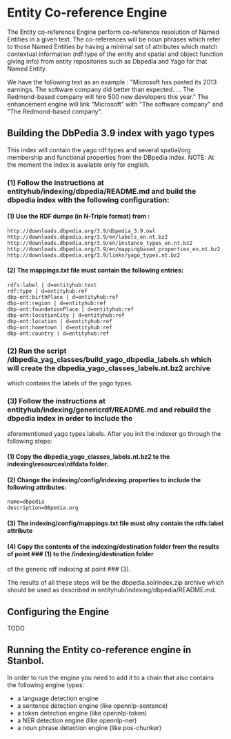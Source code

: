 <!-- 
  Licensed to the Apache Software Foundation (ASF) under one or more
  contributor license agreements.  See the NOTICE file distributed with
  this work for additional information regarding copyright ownership.
  The ASF licenses this file to You under the Apache License, Version 2.0
  (the "License"); you may not use this file except in compliance with
  the License.  You may obtain a copy of the License at

      http://www.apache.org/licenses/LICENSE-2.0

  Unless required by applicable law or agreed to in writing, software
  distributed under the License is distributed on an "AS IS" BASIS,
  WITHOUT WARRANTIES OR CONDITIONS OF ANY KIND, either express or implied.
  See the License for the specific language governing permissions and
  limitations under the License.
-->

# Entity Co-reference Engine

The Entity co-reference Engine  perform co-reference resolution of Named Entities in a given text. 
The co-references will be noun phrases which refer to those Named Entities by having a minimal set of attributes which match 
contextual information (rdf:type of the entity and spatial and object function giving info) from entity repositories
such as Dbpedia and Yago for that Named Entity.

We have the following text as an example : "Microsoft has posted its 2013 earnings. The software company did better than expected. ... The Redmond-based company will hire 500 new developers this year."
The enhancement engine will link "Microsoft" with "The software company" and "The Redmond-based company".

## Building the DbPedia 3.9 index with yago types

This index will contain the yago rdf:types and several spatial/org membership and functional properties from the DBpedia index.
NOTE: At the moment the index is available only for english.

### (1) Follow the instructions at entityhub/indexing/dbpedia/README.md and build the dbpedia index with the following configuration:

#### (1) Use the RDF dumps (in N-Triple format) from :
	http://downloads.dbpedia.org/3.9/dbpedia_3.9.owl
	http://downloads.dbpedia.org/3.9/en/labels_en.nt.bz2
	http://downloads.dbpedia.org/3.9/en/instance_types_en.nt.bz2
	http://downloads.dbpedia.org/3.9/en/mappingbased_properties_en.nt.bz2
	http://downloads.dbpedia.org/3.9/links/yago_types.nt.bz2
	
#### (2) The mappings.txt file must contain the following entries:
	
	rdfs:label | d=entityhub:text
	rdf:type | d=entityhub:ref
	dbp-ont:birthPlace | d=entityhub:ref
	dbp-ont:region | d=entityhub:ref
	dbp-ont:foundationPlace | d=entityhub:ref
	dbp-ont:locationCity | d=entityhub:ref
	dbp-ont:location | d=entityhub:ref
	dbp-ont:hometown | d=entityhub:ref
	dbp-ont:country | d=entityhub:ref

### (2) Run the script /dbpedia_yag_classes/build_yago_dbpedia_labels.sh which will create the dbpedia_yago_classes_labels.nt.bz2 archive
which contains the labels of the yago types.

### (3) Follow the instructions at entityhub/indexing/genericrdf/README.md and rebuild the dbpedia index in order to include the
aforementioned yago types labels. After you init the indexer go through the following steps:

#### (1) Copy the dbpedia_yago_classes_labels.nt.bz2 to the indexing\resources\rdfdata folder.

#### (2) Change the indexing/config/indexing.properties to include the following attributes:
	
	name=dbpedia
	description=DBpedia.org
	
#### (3) The indexing/config/mappings.txt file must olny contain the rdfs:label attribute

#### (4) Copy the contents of the indexing/destination folder from the results of point ### (1) to the /indexing/destination folder
of the generic rdf indexing at point ### (3).

The results of all these steps will be the dbpedia.solrindex.zip archive which should be used as described in entityhub/indexing/dbpedia/README.md.

## Configuring the Engine
TODO

## Running the Entity co-reference engine in Stanbol.

In order to run the engine you need to add it to a chain that also contains the following engine types:
- a language detection engine
- a sentence detection engine (like opennlp-sentence)
- a token detection engine (like opennlp-token)
- a NER detection engine (like opennlp-ner)
- a noun phrase detection engine (like pos-chunker)
